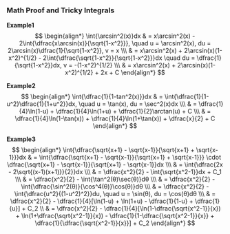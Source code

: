 ### Math Proof and Tricky Integrals

**Example1**
$$
    \begin{align*}
        \int{\arcsin^2(x)}dx & = x\arcsin^2(x) - 2\int{\dfrac{x\arcsin(x)}{\sqrt{1-x^2}}}, \quad u = \arcsin^2(x), du = 2\arcsin(x)\dfrac{1}{\sqrt{1-x^2}}, v = x \\\
        & = x\arcsin^2(x) + 2\arcsin(x)(1-x^2)^{1/2} - 2\int{\dfrac{\sqrt{1-x^2}}{\sqrt{1-x^2}}}dx \quad du = \dfrac{1}{\sqrt{1-x^2}}dx, v = -(1-x^2)^{1/2} \\\
        & = x\arcsin^2(x) + 2\arcsin(x)(1-x^2)^{1/2} + 2x + C
    \end{align*}
$$

**Example2**
$$
    \begin{align*}
        \int{\dfrac{1}{1-tan^2(x)}}dx & = \int{\dfrac{1}{1-u^2}\dfrac{1}{1+u^2}}dx, \quad u = \tan(x), du = \sec^2(x)dx \\\
        & = \dfrac{1}{4}\ln(1-u) + \dfrac{1}{4}\ln(1+u) + \dfrac{1}{2}\arctan(u) + C \\\
        & = \dfrac{1}{4}\ln(1-\tan(x)) + \dfrac{1}{4}\ln(1+\tan(x)) + \dfrac{x}{2} + C 
    \end{align*}
$$

**Example3**
$$
    \begin{align*}
        \int{\dfrac{\sqrt{x+1} - \sqrt{x-1}}{\sqrt{x+1} + \sqrt{x-1}}}dx & = \int{\dfrac{\sqrt{x+1} - \sqrt{x-1}}{\sqrt{x+1} + \sqrt{x-1}}} \cdot \dfrac{\sqrt{x+1} - \sqrt{x-1}}{\sqrt{x+1} - \sqrt{x-1}}dx \\\
        & = \int{\dfrac{2x - 2\sqrt{(x-1)(x+1)}}{2}}dx \\\
        & = \dfrac{x^2}{2} - \int{\sqrt{x^2-1}}dx + C_1 \\\
        & = \dfrac{x^2}{2} - \int{\tan^2(θ)\sec(θ)}dθ \\\
        & = \dfrac{x^2}{2} - \int{\dfrac{\sin^2(θ)}{\cos^4(θ)}\cos(θ)}dθ \\\
        & = \dfrac{x^2}{2} - \int{\dfrac{u^2}{(1-u^2)^2}}du, \quad u = \sin(θ), du = \cos(θ)dθ \\\
        & = \dfrac{x^2}{2} - \dfrac{1}{4}[\ln(1-u) + \ln(1+u) - \dfrac{1}{1-u} + \dfrac{1}{u}] + C_2 \\
        & = \dfrac{x^2}{2} - \dfrac{1}{4}[\ln(1-\dfrac{\sqrt{x^2-1}}{x}) + \ln(1+\dfrac{\sqrt{x^2-1}}{x}) - \dfrac{1}{1-\dfrac{\sqrt{x^2-1}}{x}} + \dfrac{1}{\dfrac{\sqrt{x^2-1}}{x}}] + C_2
    \end{align*}
$$